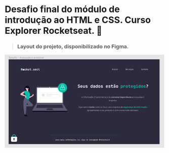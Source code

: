 # Desafio final do módulo de introdução ao HTML e CSS. Curso Explorer Rocketseat. 🚀

> ### Layout do projeto, disponibilizado no Figma.


![preview](./public/figma.PNG)